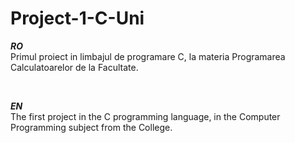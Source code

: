 # Project-1-C-Uni

<b><i>RO</i></b>
</br>
Primul proiect in limbajul de programare C, la materia Programarea Calculatoarelor de la Facultate.

</br>

<b><i>EN</i></b>
</br>
The first project in the C programming language, in the Computer Programming subject from the College.
